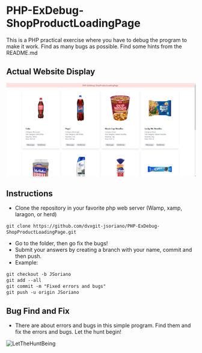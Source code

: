 # PHP-ExDebug-ShopProductLoadingPage

This is a PHP practical exercise where you have to debug the program to make it work. Find as many bugs as possible. Find some hints from the README.md

## Actual Website Display

![Website Display](images/image.png)

## Instructions

- Clone the repository in your favorite php web server (Wamp, xamp, laragon, or herd)
```
git clone https://github.com/dvxgit-jsoriano/PHP-ExDebug-ShopProductLoadingPage.git
```
- Go to the folder, then go fix the bugs!
- Submit your answers by creating a branch with your name, commit and then push.
- Example:
```
git checkout -b JSoriano
git add --all
git commit -m "Fixed errors and bugs"
git push -u origin JSoriano
```

## Bug Find and Fix

- There are about errors and bugs in this simple program. Find them and fix the errors and bugs. Let the hunt begin!

![LetTheHuntBeing](https://i.imgflip.com/2axjvs.gif)